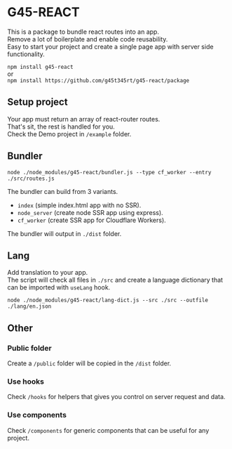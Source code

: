 # G45-REACT

This is a package to bundle react routes into an app.  
Remove a lot of boilerplate and enable code reusability.  
Easy to start your project and create a single page app with server side functionality.  

`npm install g45-react`  
or  
`npm install https://github.com/g45t345rt/g45-react/package`  

## Setup project

Your app must return an array of react-router routes.  
That's sit, the rest is handled for you.  
Check the Demo project in `/example` folder.  

## Bundler

`node ./node_modules/g45-react/bundler.js --type cf_worker --entry ./src/routes.js`

The bundler can build from 3 variants.  

- `index` (simple index.html app with no SSR).
- `node_server` (create node SSR app using express).
- `cf_worker` (create SSR app for Cloudflare Workers).

The bundler will output in `./dist` folder.  

## Lang

Add translation to your app.  
The script will check all files in `./src` and create a language dictionary that can be imported with `useLang` hook.  

`node ./node_modules/g45-react/lang-dict.js --src ./src --outfile ./lang/en.json`

## Other

### Public folder

Create a `/public` folder will be copied in the `/dist` folder.

### Use hooks

Check `/hooks` for helpers that gives you control on server request and data.

### Use components

Check `/components` for generic components that can be useful for any project.
